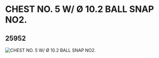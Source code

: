 # CHEST NO. 5 W/ Ø 10.2 BALL SNAP NO2.
## 25952
![CHEST NO. 5 W/ Ø 10.2 BALL SNAP NO2.](https://lc-www-live-s.legocdn.com/media/bricks/5/2/6143911.jpg)